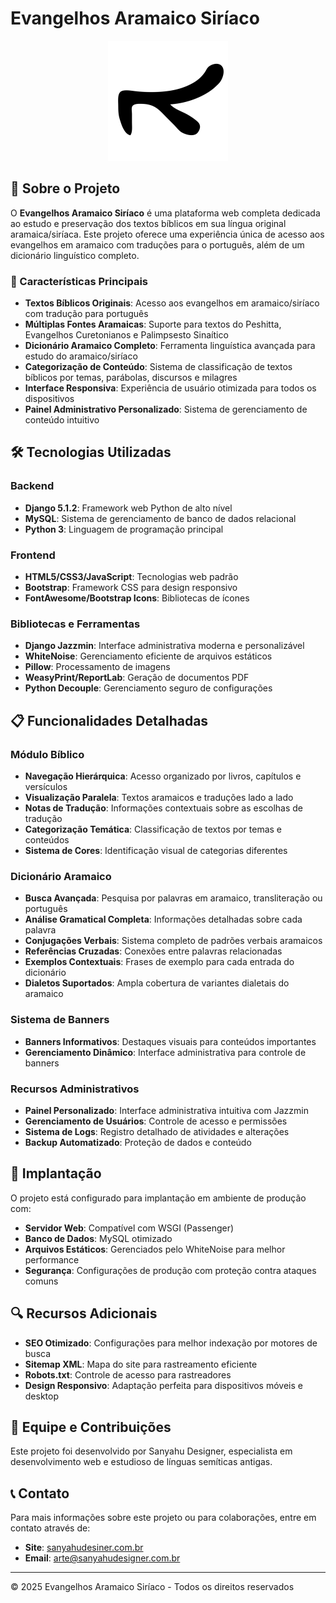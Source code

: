 # Evangelhos Aramaico Siríaco

<div align="center">
  <img src=".github/images/logo3-192x192.png" alt="Logo do Projeto" width="192">
</div>

## 📖 Sobre o Projeto

O **Evangelhos Aramaico Siríaco** é uma plataforma web completa dedicada ao estudo e preservação dos textos bíblicos em sua língua original aramaica/siríaca. Este projeto oferece uma experiência única de acesso aos evangelhos em aramaico com traduções para o português, além de um dicionário linguístico completo.

### 🌟 Características Principais

- **Textos Bíblicos Originais**: Acesso aos evangelhos em aramaico/siríaco com tradução para português
- **Múltiplas Fontes Aramaicas**: Suporte para textos do Peshitta, Evangelhos Curetonianos e Palimpsesto Sinaítico
- **Dicionário Aramaico Completo**: Ferramenta linguística avançada para estudo do aramaico/siríaco
- **Categorização de Conteúdo**: Sistema de classificação de textos bíblicos por temas, parábolas, discursos e milagres
- **Interface Responsiva**: Experiência de usuário otimizada para todos os dispositivos
- **Painel Administrativo Personalizado**: Sistema de gerenciamento de conteúdo intuitivo

## 🛠️ Tecnologias Utilizadas

### Backend
- **Django 5.1.2**: Framework web Python de alto nível
- **MySQL**: Sistema de gerenciamento de banco de dados relacional
- **Python 3**: Linguagem de programação principal

### Frontend
- **HTML5/CSS3/JavaScript**: Tecnologias web padrão
- **Bootstrap**: Framework CSS para design responsivo
- **FontAwesome/Bootstrap Icons**: Bibliotecas de ícones

### Bibliotecas e Ferramentas
- **Django Jazzmin**: Interface administrativa moderna e personalizável
- **WhiteNoise**: Gerenciamento eficiente de arquivos estáticos
- **Pillow**: Processamento de imagens
- **WeasyPrint/ReportLab**: Geração de documentos PDF
- **Python Decouple**: Gerenciamento seguro de configurações

## 📋 Funcionalidades Detalhadas

### Módulo Bíblico
- **Navegação Hierárquica**: Acesso organizado por livros, capítulos e versículos
- **Visualização Paralela**: Textos aramaicos e traduções lado a lado
- **Notas de Tradução**: Informações contextuais sobre as escolhas de tradução
- **Categorização Temática**: Classificação de textos por temas e conteúdos
- **Sistema de Cores**: Identificação visual de categorias diferentes

### Dicionário Aramaico
- **Busca Avançada**: Pesquisa por palavras em aramaico, transliteração ou português
- **Análise Gramatical Completa**: Informações detalhadas sobre cada palavra
- **Conjugações Verbais**: Sistema completo de padrões verbais aramaicos
- **Referências Cruzadas**: Conexões entre palavras relacionadas
- **Exemplos Contextuais**: Frases de exemplo para cada entrada do dicionário
- **Dialetos Suportados**: Ampla cobertura de variantes dialetais do aramaico

### Sistema de Banners
- **Banners Informativos**: Destaques visuais para conteúdos importantes
- **Gerenciamento Dinâmico**: Interface administrativa para controle de banners

### Recursos Administrativos
- **Painel Personalizado**: Interface administrativa intuitiva com Jazzmin
- **Gerenciamento de Usuários**: Controle de acesso e permissões
- **Sistema de Logs**: Registro detalhado de atividades e alterações
- **Backup Automatizado**: Proteção de dados e conteúdo

## 🚀 Implantação

O projeto está configurado para implantação em ambiente de produção com:

- **Servidor Web**: Compatível com WSGI (Passenger)
- **Banco de Dados**: MySQL otimizado
- **Arquivos Estáticos**: Gerenciados pelo WhiteNoise para melhor performance
- **Segurança**: Configurações de produção com proteção contra ataques comuns

## 🔍 Recursos Adicionais

- **SEO Otimizado**: Configurações para melhor indexação por motores de busca
- **Sitemap XML**: Mapa do site para rastreamento eficiente
- **Robots.txt**: Controle de acesso para rastreadores
- **Design Responsivo**: Adaptação perfeita para dispositivos móveis e desktop

## 👥 Equipe e Contribuições

Este projeto foi desenvolvido por Sanyahu Designer, especialista em desenvolvimento web e estudioso de línguas semíticas antigas.

## 📞 Contato

Para mais informações sobre este projeto ou para colaborações, entre em contato através de:

- **Site**: [sanyahudesiner.com.br](https://sanyahudesiner.com.br)
- **Email**: [arte@sanyahudesigner.com.br](mailto:arte@sanyahudesigner.com.br)

---

© 2025 Evangelhos Aramaico Siríaco - Todos os direitos reservados

